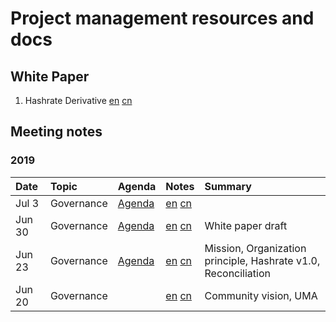 # Project management resources and docs

## White Paper

1. Hashrate Derivative [en](whitepaper/hashrate-derivative-en.md) [cn](whitepaper/hashrate-derivative-en.md)

## Meeting notes

### 2019

Date | Topic | Agenda  | Notes | Summary |
|:---|:---|---|---|:---|
Jul 3 | Governance | [Agenda](https://github.com/carboclan/pm/issues/7) | [en](notes/20190703-meeting-governance-en.md) [cn](notes/20190703-meeting-governance-cn.md) |  |
Jun 30 | Governance | [Agenda](https://github.com/carboclan/pm/issues/6) | [en](notes/20190630-meeting-governance-en.md) [cn](notes/20190630-meeting-governance-cn.md) | White paper draft |
Jun 23 | Governance | [Agenda](https://github.com/carboclan/pm/issues/1) | [en](notes/20190623-meeting-governance-en.md) [cn](notes/20190623-meeting-governance-cn.md) | Mission, Organization principle, Hashrate v1.0, Reconciliation |
Jun 20 | Governance | | [en](notes/20190620-meeting-governance-en.md) [cn](notes/20190620-meeting-governance-cn.md) | Community vision, UMA |
